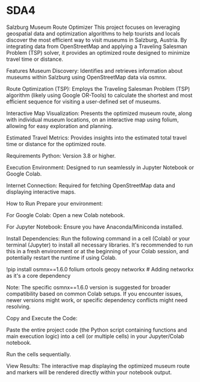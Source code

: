 # SDA4
Salzburg Museum Route Optimizer
This project focuses on leveraging geospatial data and optimization algorithms to help tourists and locals discover the most efficient way to visit museums in Salzburg, Austria. By integrating data from OpenStreetMap and applying a Traveling Salesman Problem (TSP) solver, it provides an optimized route designed to minimize travel time or distance.

Features
Museum Discovery: Identifies and retrieves information about museums within Salzburg using OpenStreetMap data via osmnx.

Route Optimization (TSP): Employs the Traveling Salesman Problem (TSP) algorithm (likely using Google OR-Tools) to calculate the shortest and most efficient sequence for visiting a user-defined set of museums.

Interactive Map Visualization: Presents the optimized museum route, along with individual museum locations, on an interactive map using folium, allowing for easy exploration and planning.

Estimated Travel Metrics: Provides insights into the estimated total travel time or distance for the optimized route.

Requirements
Python: Version 3.8 or higher.

Execution Environment: Designed to run seamlessly in Jupyter Notebook or Google Colab.

Internet Connection: Required for fetching OpenStreetMap data and displaying interactive maps.

How to Run
Prepare your environment:

For Google Colab: Open a new Colab notebook.

For Jupyter Notebook: Ensure you have Anaconda/Miniconda installed.

Install Dependencies: Run the following command in a cell (Colab) or your terminal (Jupyter) to install all necessary libraries. It's recommended to run this in a fresh environment or at the beginning of your Colab session, and potentially restart the runtime if using Colab.

!pip install osmnx==1.6.0 folium ortools geopy networkx # Adding networkx as it's a core dependency

Note: The specific osmnx==1.6.0 version is suggested for broader compatibility based on common Colab setups. If you encounter issues, newer versions might work, or specific dependency conflicts might need resolving.

Copy and Execute the Code:

Paste the entire project code (the Python script containing functions and main execution logic) into a cell (or multiple cells) in your Jupyter/Colab notebook.

Run the cells sequentially.

View Results: The interactive map displaying the optimized museum route and markers will be rendered directly within your notebook output.
